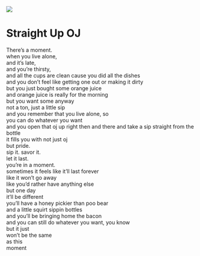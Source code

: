 <img src="_images/hundos/straight-up-oj.webp" />

# Straight Up OJ

There’s a moment.\
when you live alone,\
and it’s late,\
and you’re thirsty,\
and all the cups are clean cause you did all the dishes\
and you don’t feel like getting one out or making it dirty\
but you just bought some orange juice\
and orange juice is really for the morning\
but you want some anyway\
not a ton, just a little sip\
and you remember that you live alone, so\
you can do whatever you want\
and you open that oj up right then and there and take a sip straight from the bottle\
it fills you with not just oj\
but pride.\
sip it. savor it.\
let it last.\
you’re in a moment.\
sometimes it feels like it’ll last forever\
like it won’t go away\
like you’d rather have anything else\
but one day\
it’ll be different\
you’ll have a honey pickier than poo bear\
and a little squirt sippin bottles\
and you’ll be bringing home the bacon\
and you can still do whatever you want, you know\
but it just\
won’t be the same\
as this\
moment
